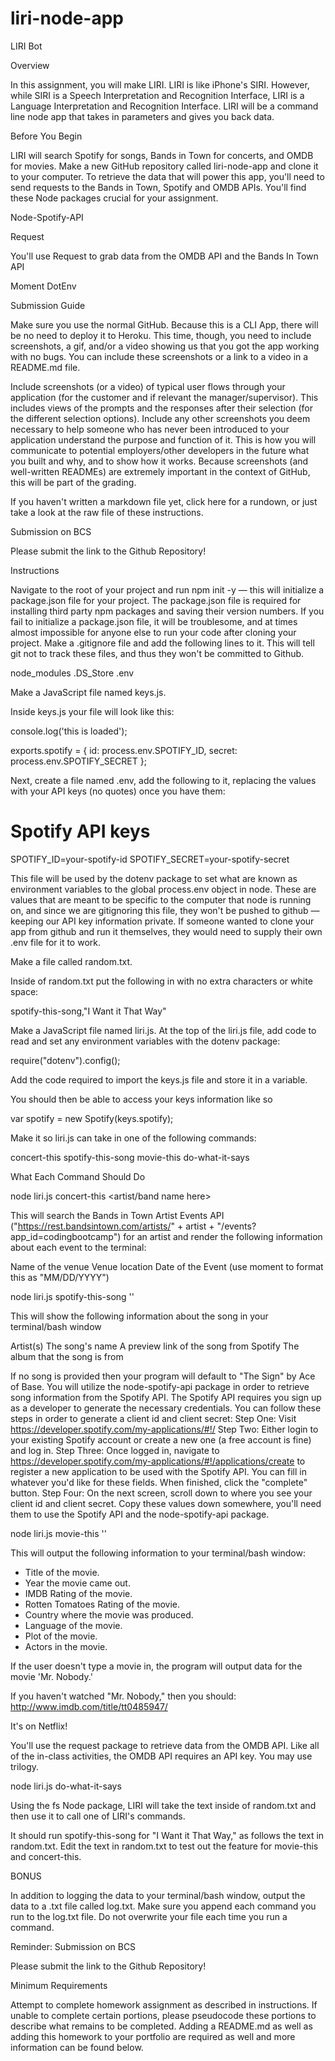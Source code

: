# liri-node-app
LIRI Bot


Overview

In this assignment, you will make LIRI. LIRI is like iPhone's SIRI. However, while SIRI is a Speech Interpretation and Recognition Interface, LIRI is a Language Interpretation and Recognition Interface. LIRI will be a command line node app that takes in parameters and gives you back data.


Before You Begin


LIRI will search Spotify for songs, Bands in Town for concerts, and OMDB for movies.
Make a new GitHub repository called liri-node-app and clone it to your computer.
To retrieve the data that will power this app, you'll need to send requests to the Bands in Town, Spotify and OMDB APIs. You'll find these Node packages crucial for your assignment.



Node-Spotify-API

Request


You'll use Request to grab data from the OMDB API and the Bands In Town API



Moment
DotEnv



Submission Guide

Make sure you use the normal GitHub. Because this is a CLI App, there will be no need to deploy it to Heroku. This time, though, you need to include screenshots, a gif, and/or a video showing us that you got the app working with no bugs. You can include these screenshots or a link to a video in a README.md file.


Include screenshots (or a video) of typical user flows through your application (for the customer and if relevant the manager/supervisor). This includes views of the prompts and the responses after their selection (for the different selection options).
Include any other screenshots you deem necessary to help someone who has never been introduced to your application understand the purpose and function of it. This is how you will communicate to potential employers/other developers in the future what you built and why, and to show how it works. 
Because screenshots (and well-written READMEs) are extremely important in the context of GitHub, this will be part of the grading.


If you haven't written a markdown file yet, click here for a rundown, or just take a look at the raw file of these instructions.


Submission on BCS


Please submit the link to the Github Repository!



Instructions


Navigate to the root of your project and run npm init -y — this will initialize a package.json file for your project. The package.json file is required for installing third party npm packages and saving their version numbers. If you fail to initialize a package.json file, it will be troublesome, and at times almost impossible for anyone else to run your code after cloning your project.
Make a .gitignore file and add the following lines to it. This will tell git not to track these files, and thus they won't be committed to Github.


node_modules
.DS_Store
.env

Make a JavaScript file named keys.js.



Inside keys.js your file will look like this:


console.log('this is loaded');

exports.spotify = {
  id: process.env.SPOTIFY_ID,
  secret: process.env.SPOTIFY_SECRET
};

Next, create a file named .env, add the following to it, replacing the values with your API keys (no quotes) once you have them:


# Spotify API keys

SPOTIFY_ID=your-spotify-id
SPOTIFY_SECRET=your-spotify-secret


This file will be used by the dotenv package to set what are known as environment variables to the global process.env object in node. These are values that are meant to be specific to the computer that node is running on, and since we are gitignoring this file, they won't be pushed to github — keeping our API key information private.
If someone wanted to clone your app from github and run it themselves, they would need to supply their own .env file for it to work.



Make a file called random.txt.




Inside of random.txt put the following in with no extra characters or white space:


spotify-this-song,"I Want it That Way"





Make a JavaScript file named liri.js.
At the top of the liri.js file, add code to read and set any environment variables with the dotenv package:


require("dotenv").config();

Add the code required to import the keys.js file and store it in a variable.



You should then be able to access your keys information like so


  var spotify = new Spotify(keys.spotify);

Make it so liri.js can take in one of the following commands:



concert-this
spotify-this-song
movie-this
do-what-it-says



What Each Command Should Do


node liri.js concert-this <artist/band name here>




This will search the Bands in Town Artist Events API ("https://rest.bandsintown.com/artists/" + artist + "/events?app_id=codingbootcamp") for an artist and render the following information about each event to the terminal:


Name of the venue
Venue location
Date of the Event (use moment to format this as "MM/DD/YYYY")





node liri.js spotify-this-song '<song name here>'




This will show the following information about the song in your terminal/bash window


Artist(s)
The song's name
A preview link of the song from Spotify
The album that the song is from


If no song is provided then your program will default to "The Sign" by Ace of Base.
You will utilize the node-spotify-api package in order to retrieve song information from the Spotify API.
The Spotify API requires you sign up as a developer to generate the necessary credentials. You can follow these steps in order to generate a client id and client secret:
Step One: Visit https://developer.spotify.com/my-applications/#!/
Step Two: Either login to your existing Spotify account or create a new one (a free account is fine) and log in.
Step Three: Once logged in, navigate to https://developer.spotify.com/my-applications/#!/applications/create to register a new application to be used with the Spotify API. You can fill in whatever you'd like for these fields. When finished, click the "complete" button.
Step Four: On the next screen, scroll down to where you see your client id and client secret. Copy these values down somewhere, you'll need them to use the Spotify API and the node-spotify-api package.



node liri.js movie-this '<movie name here>'




This will output the following information to your terminal/bash window:

   * Title of the movie.
   * Year the movie came out.
   * IMDB Rating of the movie.
   * Rotten Tomatoes Rating of the movie.
   * Country where the movie was produced.
   * Language of the movie.
   * Plot of the movie.
   * Actors in the movie.


If the user doesn't type a movie in, the program will output data for the movie 'Mr. Nobody.'


If you haven't watched "Mr. Nobody," then you should: http://www.imdb.com/title/tt0485947/

It's on Netflix!


You'll use the request package to retrieve data from the OMDB API. Like all of the in-class activities, the OMDB API requires an API key. You may use trilogy.



node liri.js do-what-it-says




Using the fs Node package, LIRI will take the text inside of random.txt and then use it to call one of LIRI's commands.


It should run spotify-this-song for "I Want it That Way," as follows the text in random.txt.
Edit the text in random.txt to test out the feature for movie-this and concert-this.





BONUS


In addition to logging the data to your terminal/bash window, output the data to a .txt file called log.txt.
Make sure you append each command you run to the log.txt file. 
Do not overwrite your file each time you run a command.



Reminder: Submission on BCS


Please submit the link to the Github Repository!





Minimum Requirements

Attempt to complete homework assignment as described in instructions. If unable to complete certain portions, please pseudocode these portions to describe what remains to be completed. Adding a README.md as well as adding this homework to your portfolio are required as well and more information can be found below.

